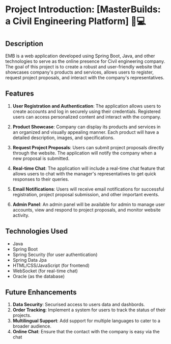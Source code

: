 # Project Introduction: [MasterBuilds: a Civil Engineering Platform] 🏢💻


## Description
EMB is a web application developed using Spring Boot, Java, and other technologies to serve as the online presence for Civil engineering company. The goal of this project is to create a robust and user-friendly website that showcases company's products and services, allows users to register, request project proposals, and interact with the company's representatives.

## Features
1. **User Registration and Authentication**: The application allows users to create accounts and log in securely using their credentials. Registered users can access personalized content and interact with the company.

2. **Product Showcase**: Company  can display its products and services in an organized and visually appealing manner. Each product will have a detailed description, images, and specifications.

3. **Request Project Proposals**: Users can submit project proposals directly through the website. The application will notify the company when a new proposal is submitted.

4. **Real-time Chat**: The application will include a real-time chat feature that allows users to chat with the manager's representatives to get quick responses to their queries.

5. **Email Notifications**: Users will receive email notifications for successful registration, project proposal submission, and other important events.

6. **Admin Panel**: An admin panel will be available for admin to manage user accounts, view and respond to project proposals, and monitor website activity.

## Technologies Used
- Java
- Spring Boot
- Spring Security (for user authentication)
- Spring Data Jpa 
- HTML/CSS/JavaScript (for frontend)
- WebSocket (for real-time chat)
- Oracle (as the database)


## Future Enhancements
1. **Data Security**: Securised access to users data and dashbords.
2. **Order Tracking**: Implement a system for users to track the status of their projects.
3. **Multilingual Support**: Add support for multiple languages to cater to a broader audience.
4. **Online Chat**: Ensure that the contact with the company is easy via the chat 
